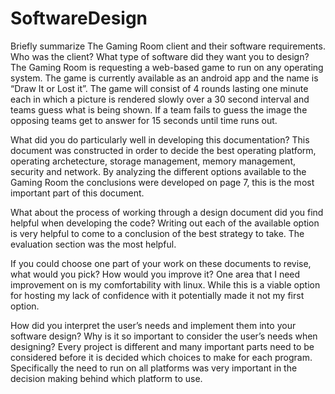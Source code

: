 # SoftwareDesign
Briefly summarize The Gaming Room client and their software requirements. Who was the client? What type of software did they want you to design?
  The Gaming Room is requesting a web-based game to run on any operating system. The game is currently available as an android app and the name is “Draw It or Lost it”. The game will consist of 4 rounds lasting one minute each in which a picture is rendered slowly over a 30 second interval and teams guess what is being shown. If a team fails to guess the image the opposing teams get to answer for 15 seconds until time runs out.

What did you do particularly well in developing this documentation?
  This document was constructed in order to decide the best operating platform, operating archetecture, storage management, memory management, security and network.  By analyzing the different options available to the Gaming Room the conclusions were developed on page 7, this is the most important part of this document. 

What about the process of working through a design document did you find helpful when developing the code?
  Writing out each of the available option is very helpful to come to a conclusion of the best strategy to take.  The evaluation section was the most helpful.

If you could choose one part of your work on these documents to revise, what would you pick? How would you improve it?
One area that I need improvement on is my comfortability with linux.  While this is a viable option for hosting my lack of confidence with it potentially made it not my first option. 

How did you interpret the user’s needs and implement them into your software design? Why is it so important to consider the user’s needs when designing?
Every project is different and many important parts need to be considered before it is decided which choices to make for each program.  Specifically the need to run on all platforms was very important in the decision making behind which platform to use. 
